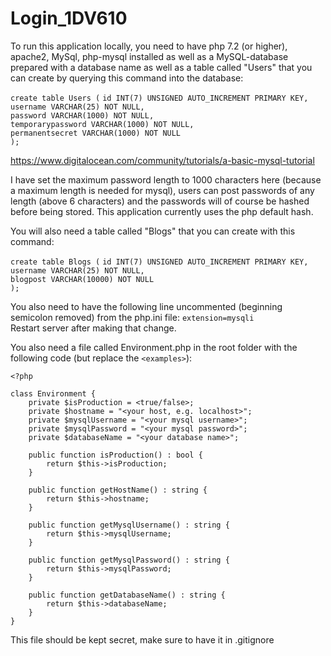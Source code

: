 # Login_1DV610

To run this application locally, you need to have php 7.2 (or higher), apache2, MySql, php-mysql installed as well as a MySQL-database prepared with a database name as well as a table called "Users" that you can create by querying this command into the database:

`create table Users (`
`id INT(7) UNSIGNED AUTO_INCREMENT PRIMARY KEY, `<br/>
`username VARCHAR(25) NOT NULL,`<br/>
`password VARCHAR(1000) NOT NULL,`<br/>
`temporarypassword VARCHAR(1000) NOT NULL,`<br/>
`permanentsecret VARCHAR(1000) NOT NULL`<br/>
`);`

https://www.digitalocean.com/community/tutorials/a-basic-mysql-tutorial

I have set the maximum password length to 1000 characters here (because a maximum length is needed for mysql), users can post passwords of any length (above 6 characters) and the passwords will of course be hashed before being stored. This application currently uses the php default hash. 

You will also need a table called "Blogs" that you can create with this command:

`create table Blogs (`
`id INT(7) UNSIGNED AUTO_INCREMENT PRIMARY KEY, `<br/>
`username VARCHAR(25) NOT NULL,`<br/>
`blogpost VARCHAR(10000) NOT NULL`<br/>
`);`

You also need to have the following line uncommented (beginning semicolon removed) from the php.ini file:
`extension=mysqli`<br/>
Restart server after making that change. 

You also need a file called Environment.php in the root folder with the following code (but replace the `<examples>`):

`<?php`

`class Environment {`<br/>
`    private $isProduction = <true/false>;`<br/>
`    private $hostname = "<your host, e.g. localhost>";`<br/>
`    private $mysqlUsername = "<your mysql username>";`<br/>
`    private $mysqlPassword = "<your mysql password>";`<br/>
`    private $databaseName = "<your database name>";`<br/>

`    public function isProduction() : bool {`<br/>
`        return $this->isProduction;`<br/>
`    }`<br/>

`    public function getHostName() : string {`<br/>
`        return $this->hostname;`<br/>
`    }`<br/>

`    public function getMysqlUsername() : string {`<br/>
`        return $this->mysqlUsername;`<br/>
`    }`<br/>

`    public function getMysqlPassword() : string {`<br/>
`        return $this->mysqlPassword;`<br/>
`    }`<br/>

`    public function getDatabaseName() : string {`<br/>
`        return $this->databaseName;`<br/>
`    }`<br/>
`}`<br/>

This file should be kept secret, make sure to have it in .gitignore

